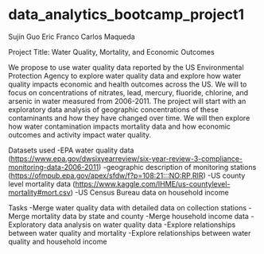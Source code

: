# data_analytics_bootcamp_project1
Sujin Guo
Eric Franco
Carlos Maqueda

Project Title: Water Quality, Mortality, and Economic Outcomes

We propose to use water quality data reported by the US Environmental Protection Agency to explore water quality data and explore how water quality impacts economic and health outcomes across the US. We will to focus on concentrations of nitrates, lead, mercury, fluoride, chlorine, and arsenic in water measured from 2006-2011. The project will start with an exploratory data analysis of geographic concentrations of these contaminants and how they have changed over time. We will then explore how water contamination impacts mortality data and how economic outcomes and activity impact water quality.


Datasets used
-EPA water quality data 
(https://www.epa.gov/dwsixyearreview/six-year-review-3-compliance-monitoring-data-2006-2011)
-geographic description of monitoring stations (https://ofmpub.epa.gov/apex/sfdw/f?p=108:21:::NO:RP,RIR)
-US county level mortality data (https://www.kaggle.com/IHME/us-countylevel-mortality#mort.csv)
-US Census Bureau data on household income

Tasks
-Merge water quality data with detailed data on collection stations
-Merge mortality data by state and county
-Merge household income data
-Exploratory data analysis on water quality data
-Explore relationships between water quality and mortality
-Explore relationships between water quality and household income